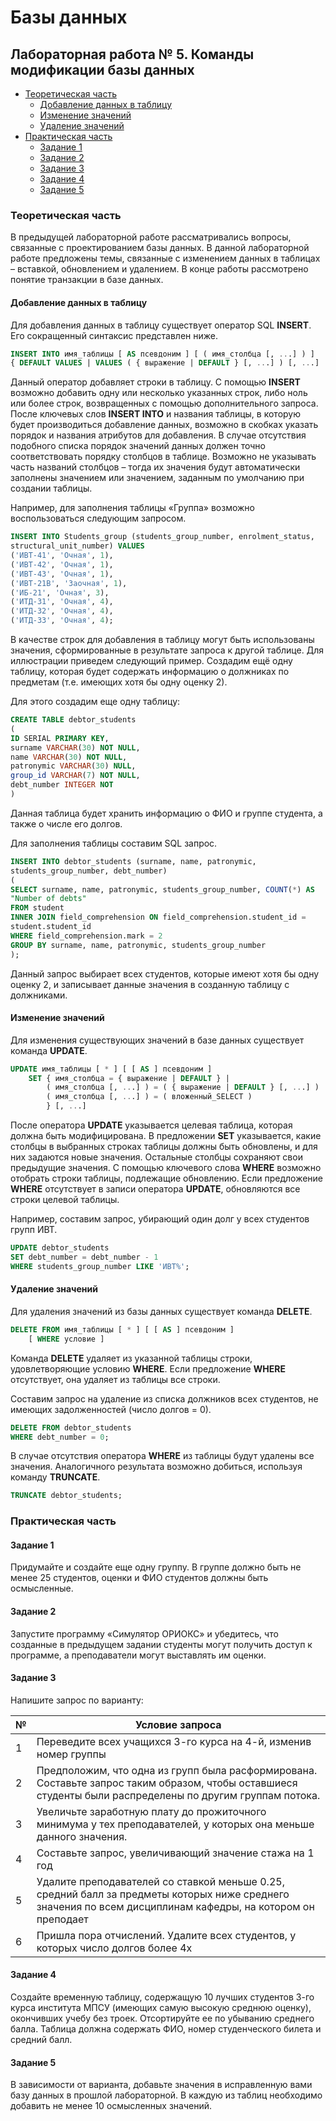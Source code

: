 # Базы данных

## Лабораторная работа № 5. Команды модификации базы данных

- [Теоретическая часть](#теоретическая-часть)
  - [Добавление данных в таблицу](#добавление-данных-в-таблицу)
  - [Изменение значений](#изменение-значений)
  - [Удаление значений](#удаление-значений)
- [Практическая часть](#практическая-часть)
  - [Задание 1](#задание-1)
  - [Задание 2](#задание-2)
  - [Задание 3](#задание-3)
  - [Задание 4](#задание-4)
  - [Задание 5](#задание-5)


### Теоретическая часть

В предыдущей лабораторной работе рассматривались вопросы, связанные с
проектированием базы данных. В данной лабораторной работе предложены темы,
связанные с изменением данных в таблицах – вставкой, обновлением и удалением. В
конце работы рассмотрено понятие транзакции в базе данных.   

#### Добавление данных в таблицу

Для добавления данных в таблицу существует оператор SQL **INSERT**. Его
сокращенный синтаксис представлен ниже.   

```sql
INSERT INTO имя_таблицы [ AS псевдоним ] [ ( имя_столбца [, ...] ) ]
{ DEFAULT VALUES | VALUES ( { выражение | DEFAULT } [, ...] ) [, ...] | запрос }
```

Данный оператор добавляет строки в таблицу. С помощью **INSERT** возможно
добавить одну или несколько указанных строк, либо ноль или более строк, возвращенных с помощью дополнительного запроса. После ключевых слов **INSERT INTO** и названия таблицы, в которую будет производиться добавление данных, возможно в скобках указать порядок и названия атрибутов для добавления. В случае отсутствия подобного списка порядок значений данных должен точно соответствовать порядку столбцов в таблице. Возможно не указывать часть названий столбцов – тогда их значения будут автоматически заполнены значением или значением, заданным по умолчанию при создании таблицы.   

Например, для заполнения таблицы «Группа» возможно воспользоваться
следующим запросом.   

```sql
INSERT INTO Students_group (students_group_number, enrolment_status,
structural_unit_number) VALUES
('ИВТ-41', 'Очная', 1),
('ИВТ-42', 'Очная', 1),
('ИВТ-43', 'Очная', 1),
('ИВТ-21В', 'Заочная', 1),
('ИБ-21', 'Очная', 3),
('ИТД-31', 'Очная', 4),
('ИТД-32', 'Очная', 4),
('ИТД-33', 'Очная', 4);
```

В качестве строк для добавления в таблицу могут быть использованы значения, сформированные в результате запроса к другой таблице. Для иллюстрации приведем следующий пример. Создадим ещё одну таблицу, которая будет содержать информацию о должниках по предметам (т.е. имеющих хотя бы одну оценку 2).   

Для этого создадим еще одну таблицу:   

```sql
CREATE TABLE debtor_students
(
ID SERIAL PRIMARY KEY,
surname VARCHAR(30) NOT NULL,
name VARCHAR(30) NOT NULL,
patronymic VARCHAR(30) NULL,
group_id VARCHAR(7) NOT NULL,
debt_number INTEGER NOT
)
```

Данная таблица будет хранить информацию о ФИО и группе студента, а также о
числе его долгов.   

Для заполнения таблицы составим SQL запрос.   

```sql
INSERT INTO debtor_students (surname, name, patronymic,
students_group_number, debt_number)
(
SELECT surname, name, patronymic, students_group_number, COUNT(*) AS
"Number of debts"
FROM student
INNER JOIN field_comprehension ON field_comprehension.student_id =
student.student_id
WHERE field_comprehension.mark = 2
GROUP BY surname, name, patronymic, students_group_number
);
```

Данный запрос выбирает всех студентов, которые имеют хотя бы одну оценку 2, и
записывает данные значения в созданную таблицу с должниками.    

#### Изменение значений

Для изменения существующих значений в базе данных существует команда
**UPDATE**.   

```sql
UPDATE имя_таблицы [ * ] [ [ AS ] псевдоним ]
    SET { имя_столбца = { выражение | DEFAULT } |
        ( имя_столбца [, ...] ) = ( { выражение | DEFAULT } [, ...] ) |
        ( имя_столбца [, ...] ) = ( вложенный_SELECT )
        } [, ...]
```

После оператора **UPDATE** указывается целевая таблица, которая должна быть модифицирована. В предложении **SET** указывается, какие столбцы в выбранных строках таблицы должны быть обновлены, и для них задаются новые значения. Остальные столбцы сохраняют свои предыдущие значения. С помощью ключевого слова **WHERE** возможно отобрать строки таблицы, подлежащие обновлению. Если предложение **WHERE** отсутствует в записи оператора **UPDATE**, обновляются все строки целевой таблицы.    

Например, составим запрос, убирающий один долг у всех студентов групп ИВТ.   

```sql
UPDATE debtor_students
SET debt_number = debt_number - 1
WHERE students_group_number LIKE 'ИВТ%';
```

#### Удаление значений

Для удаления значений из базы данных существует команда **DELETE**.   

```sql
DELETE FROM имя_таблицы [ * ] [ [ AS ] псевдоним ]
    [ WHERE условие ]
```

Команда **DELETE** удаляет из указанной таблицы строки, удовлетворяющие условию **WHERE**. Если предложение **WHERE** отсутствует, она удаляет из таблицы все строки.   

Составим запрос на удаление из списка должников всех студентов, не имеющих задолженностей (число долгов = 0).   

```sql
DELETE FROM debtor_students
WHERE debt_number = 0;
```

В случае отсутствия оператора **WHERE** из таблицы будут удалены все значения. 
Аналогичного результата возможно добиться, используя команду **TRUNCATE**.  

```sql
TRUNCATE debtor_students;
```

### Практическая часть

#### Задание 1

Придумайте и создайте еще одну группу. В группе должно быть не менее 25 студентов, оценки и ФИО студентов должны быть осмысленные.   

#### Задание 2

Запустите программу «Симулятор ОРИОКС» и убедитесь, что созданные в предыдущем задании студенты могут получить доступ к программе, а преподаватели могут выставлять им оценки.  

#### Задание 3

Напишите запрос по варианту:   

| № | Условие запроса                                                                                             |
|---|-------------------------------------------------------------------------------------------------------------|
| 1 | Переведите всех учащихся 3-го курса на 4-й, изменив номер группы                                            |
| 2 | Предположим, что одна из групп была расформирована. Составьте запрос таким образом, чтобы оставшиеся студенты были распределены по другим группам потока. |
| 3 | Увеличьте заработную плату до прожиточного минимума у тех преподавателей, у которых она меньше данного значения. |
| 4 | Составьте запрос, увеличивающий значение стажа на 1 год                                                     |
| 5 | Удалите преподавателей со ставкой меньше 0.25, средний балл за предметы которых ниже среднего значения по всем дисциплинам кафедры, на котором он преподает |
| 6 | Пришла пора отчислений. Удалите всех студентов, у которых число долгов более 4х                             |


#### Задание 4

Создайте временную таблицу, содержащую 10 лучших студентов 3-го курса института МПСУ (имеющих самую высокую среднюю оценку), окончивших учебу без троек. Отсортируйте ее по убыванию среднего балла. Таблица должна содержать ФИО, номер студенческого билета и средний балл.    

#### Задание 5

В зависимости от варианта, добавьте значения в исправленную вами базу данных в прошлой лабораторной. В каждую из таблиц необходимо добавить не менее 10 осмысленных значений.    
